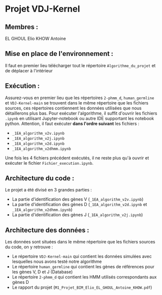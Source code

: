 # Projet VDJ-Kernel

## Membres :
EL GHOUL Elio
KHOW Antoine

## Mise en place de l'environnement :
Il faut en premier lieu télécharger tout le répertoire `Algorithme_du_projet` et de déplacer à l'intérieur

## Exécution :
Assurez-vous en premier lieu que les répertoires `2-phmm_d`, `human_germline` et `VDJ-Kernel-main` se trouvent dans le même répertoire que les fichiers sources, ces répertoires contiennent les données utilisées que nous détaillerons plus bas.
Pour exécuter l'algorithme, il suffit d'ouvrir les fichiers `.ipynb` en utilisant Jupyter-notebook ou autre IDE supportant les notebook python. Attention, il faut exécuter **dans l'ordre suivant** les fichiers : 
- `_1EA_algorithm_v2v.ipynb`
- `_1EA_algorithm_v2j.ipynb`
- `_1EA_algorithm_v2d.ipynb`
- `_1EA_algorithm_v2dhmm.ipynb` 

Une fois les 4 fichiers précédent exécutés, il ne reste plus qu'à ouvrir et exécuter le fichier `Fichier_execution.ipynb`.

## Architecture du code :
Le projet a été divisé en 3 grandes parties :
- La partie d'identification des gènes V (`_1EA_algorithm_v2v.ipynb`)
- La partie d'identification des gènes D (`_1EA_algorithm_v2d.ipynb` et `_1EA_algorithm_v2dhmm.ipynb`)
- La partie d'identification des gènes J (`_1EA_algorithm_v2j.ipynb`)

## Architecture des données :
Les données sont situées dans le même répertoire que les fichiers sources du code, on y retrouve :
- Le répertoire `VDJ-Kernel-main` qui contient les données simulées avec lesquelles nous avons testé notre algorithme
- Le répertoire `human_germline` qui contient les gènes de références pour les gènes V, D et J (Database)
- Le répertoire `2-phmm_d` qui contient les HMM utilisés correspondants aux gènes D 
- Le rapport du projet (`M1_Projet_BIM_Elio_EL_GHOUL_Antoine_KHOW.pdf`)

